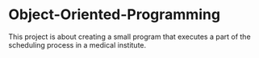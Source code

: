 # Object-Oriented-Programming
This project is about creating a small program that executes a part of the scheduling process in a medical institute.
